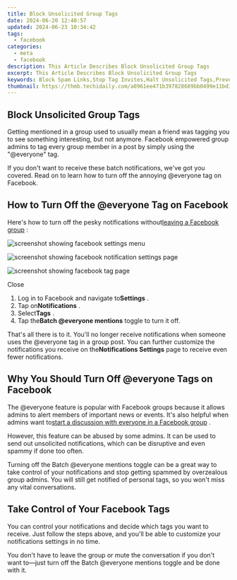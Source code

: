 ```yaml
---
title: Block Unsolicited Group Tags
date: 2024-06-20 12:40:57
updated: 2024-06-23 10:34:42
tags:
  - facebook
categories:
  - meta
  - facebook
description: This Article Describes Block Unsolicited Group Tags
excerpt: This Article Describes Block Unsolicited Group Tags
keywords: Block Spam Links,Stop Tag Invites,Halt Unsolicited Tags,Prevent Group Linking,Eliminate Auto Tags,Filter Group Ads,Block Tag Spam
thumbnail: https://thmb.techidaily.com/a0961ee471b397828689bb0499e11bd310468db6e686996103528a8e584f7f95.jpg
---
```


## Block Unsolicited Group Tags

 Getting mentioned in a group used to usually mean a friend was tagging you to see something interesting, but not anymore. Facebook empowered group admins to tag every group member in a post by simply using the "@everyone" tag.

 If you don't want to receive these batch notifications, we've got you covered. Read on to learn how to turn off the annoying @everyone tag on Facebook.

## How to Turn Off the @everyone Tag on Facebook

 Here's how to turn off the pesky notifications without[leaving a Facebook group](https://www.makeuseof.com/how-to-leave-a-facebook-group/) :

![screenshot showing facebook settings menu](https://static1.makeuseofimages.com/wordpress/wp-content/uploads/2023/06/screenshot-showing-facebook-settings-menu.jpg)

![screenshot showing facebook notification settings page](https://static1.makeuseofimages.com/wordpress/wp-content/uploads/2023/06/screenshot-showing-facebook-notification-settings-page.jpg)

![screenshot showing facebook tag page](https://static1.makeuseofimages.com/wordpress/wp-content/uploads/2023/06/screenshot-showing-facebook-tag-page.jpg)

Close

1. Log in to Facebook and navigate to**Settings** .
2. Tap on**Notifications** .
3. Select**Tags** .
4. Tap the**Batch @everyone mentions** toggle to turn it off.

 That's all there is to it. You'll no longer receive notifications when someone uses the @everyone tag in a group post. You can further customize the notifications you receive on the**Notifications Settings** page to receive even fewer notifications.

## Why You Should Turn Off @everyone Tags on Facebook

 The @everyone feature is popular with Facebook groups because it allows admins to alert members of important news or events. It's also helpful when admins want to[start a discussion with everyone in a Facebook group](https://www.makeuseof.com/how-to-mention-all-members-facebook-group/) .

 However, this feature can be abused by some admins. It can be used to send out unsolicited notifications, which can be disruptive and even spammy if done too often.

 Turning off the Batch @everyone mentions toggle can be a great way to take control of your notifications and stop getting spammed by overzealous group admins. You will still get notified of personal tags, so you won't miss any vital conversations.

## Take Control of Your Facebook Tags

 You can control your notifications and decide which tags you want to receive. Just follow the steps above, and you'll be able to customize your notifications settings in no time.

 You don't have to leave the group or mute the conversation if you don't want to—just turn off the Batch @everyone mentions toggle and be done with it.


<ins class="adsbygoogle"
     style="display:block"
     data-ad-format="autorelaxed"
     data-ad-client="ca-pub-7571918770474297"
     data-ad-slot="1223367746"></ins>



<ins class="adsbygoogle"
     style="display:block"
     data-ad-client="ca-pub-7571918770474297"
     data-ad-slot="8358498916"
     data-ad-format="auto"
     data-full-width-responsive="true"></ins>
